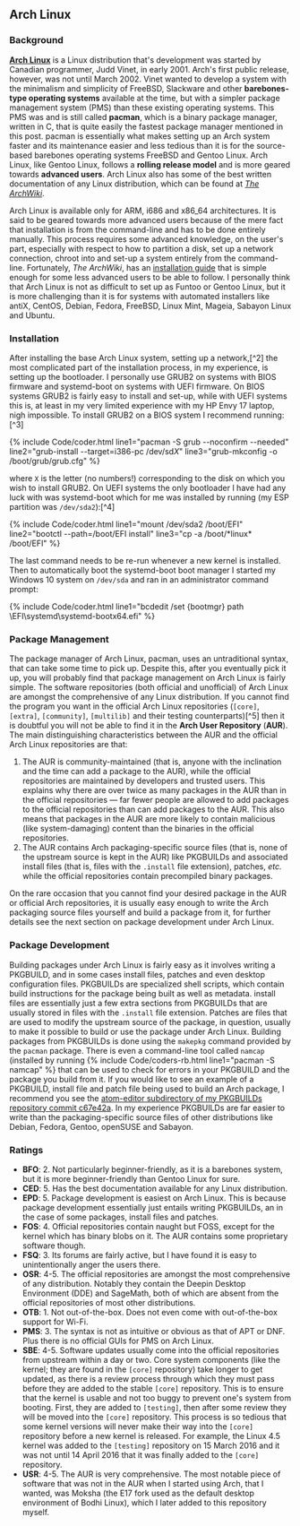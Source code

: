 ## Arch Linux

### Background
[**Arch Linux**](https://www.archlinux.org/) is a Linux distribution that's development was started by Canadian programmer, Judd Vinet, in early 2001. Arch's first public release, however, was not until March 2002. Vinet wanted to develop a system with the minimalism and simplicity of FreeBSD, Slackware and other **barebones-type operating systems** available at the time, but with a simpler package management system (PMS) than these existing operating systems. This PMS was and is still called **pacman**, which is a binary package manager, written in C, that is quite easily the fastest package manager mentioned in this post. pacman is essentially what makes setting up an Arch system faster and its maintenance easier and less tedious than it is for the source-based barebones operating systems FreeBSD and Gentoo Linux. Arch Linux, like Gentoo Linux, follows a **rolling release model** and is more geared towards **advanced users**. Arch Linux also has some of the best written documentation of any Linux distribution, which can be found at [*The ArchWiki*](https://wiki.archlinux.org).

Arch Linux is available only for ARM, i686 and x86_64 architectures. It is said to be geared towards more advanced users because of the mere fact that installation is from the command-line and has to be done entirely manually. This process requires some advanced knowledge, on the user's part, especially with respect to how to partition a disk, set up a network connection, chroot into and set-up a system entirely from the command-line. Fortunately, *The ArchWiki*, has an [installation guide](https://wiki.archlinux.org/index.php/Installation_guide) that is simple enough for some less advanced users to be able to follow. I personally think that Arch Linux is not as difficult to set up as Funtoo or Gentoo Linux, but it is more challenging than it is for systems with automated installers like antiX, CentOS, Debian, Fedora, FreeBSD, Linux Mint, Mageia, Sabayon Linux and Ubuntu.

### Installation
After installing the base Arch Linux system, setting up a network,[^2] the most complicated part of the installation process, in my experience, is setting up the bootloader. I personally use GRUB2 on systems with BIOS firmware and systemd-boot on systems with UEFI firmware. On BIOS systems GRUB2 is fairly easy to install and set-up, while with UEFI systems this is, at least in my very limited experience with my HP Envy 17 laptop, nigh impossible. To install GRUB2 on a BIOS system I recommend running:[^3]

{% include Code/coder.html line1="pacman -S grub --noconfirm --needed" line2="grub-install --target=i386-pc /dev/sd<i>X</i>" line3="grub-mkconfig -o /boot/grub/grub.cfg" %}

where `X` is the letter (no numbers!) corresponding to the disk on which you wish to install GRUB2. On UEFI systems the only bootloader I have had any luck with was systemd-boot which for me was installed by running (my ESP partition was `/dev/sda2`):[^4]

{% include Code/coder.html line1="mount /dev/sda2 /boot/EFI" line2="bootctl --path=/boot/EFI install" line3="cp -a /boot/&#42;linux&#42; /boot/EFI" %}

The last command needs to be re-run whenever a new kernel is installed. Then to automatically boot the systemd-boot boot manager I started my Windows 10 system on `/dev/sda` and ran in an administrator command prompt:

{% include Code/coder.html line1="bcdedit /set {bootmgr} path \EFI\systemd\systemd-bootx64.efi" %}

### Package Management
The package manager of Arch Linux, pacman, uses an untraditional syntax, that can take some time to pick up. Despite this, after you eventually pick it up, you will probably find that package management on Arch Linux is fairly simple. The software repositories (both official and unofficial) of Arch Linux are amongst the comprehensive of any Linux distribution. If you cannot find the program you want in the official Arch Linux repositories (`[core]`, `[extra]`, `[community]`, `[multilib]` and their testing counterparts)[^5] then it is doubtful you will not be able to find it in the **Arch User Repository** (**AUR**). The main distinguishing characteristics between the AUR and the official Arch Linux repositories are that:

1. The AUR is community-maintained (that is, anyone with the inclination and the time can add a package to the AUR), while the official repositories are maintained by developers and trusted users. This explains why there are over twice as many packages in the AUR than in the official repositories &mdash; far fewer people are allowed to add packages to the official repositories than can add packages to the AUR. This also means that packages in the AUR are more likely to contain malicious (like system-damaging) content than the binaries in the official repositories.
2. The AUR contains Arch packaging-specific source files (that is, none of the upstream source is kept in the AUR) like PKGBUILDs and associated install files (that is, files with the `.install` file extension), patches, *etc.* while the official repositories contain precompiled binary packages.

On the rare occasion that you cannot find your desired package in the AUR or official Arch repositories, it is usually easy enough to write the Arch packaging source files yourself and build a package from it, for further details see the next section on package development under Arch Linux.

### Package Development
Building packages under Arch Linux is fairly easy as it involves writing a PKGBUILD, and in some cases install files, patches and even desktop configuration files. PKGBUILDs are specialized shell scripts, which contain build instructions for the package being built as well as metadata. install files are essentially just a few extra sections from PKGBUILDs that are usually stored in files with the `.install` file extension. Patches are files that are used to modify the upstream source of the package, in question, usually to make it possible to build or use the package under Arch Linux. Building packages from PKGBUILDs is done using the `makepkg` command provided by the `pacman` package. There is even a command-line tool called `namcap` (installed by running {% include Code/coders-rb.html line1="pacman -S namcap" %} that can be used to check for errors in your PKGBUILD and the package you build from it. If you would like to see an example of a PKGBUILD, install file and patch file being used to build an Arch package, I recommend you see the [atom-editor subdirectory of my PKGBUILDs repository commit c67e42a](https://github.com/fusion809/PKGBUILDs/tree/c67e42a548900cfab7be38753a2e2037d95f3d39/atom-editor). In my experience PKGBUILDs are far easier to write than the packaging-specific source files of other distributions like Debian, Fedora, Gentoo, openSUSE and Sabayon.

### Ratings
* **BFO**: 2. Not particularly beginner-friendly, as it is a barebones system, but it is more beginner-friendly than Gentoo Linux for sure.
* **CED**: 5. Has the best documentation available for any Linux distribution.
* **EPD**: 5. Package development is easiest on Arch Linux. This is because package development essentially just entails writing PKGBUILDs, an in the case of some packages, install files and patches.
* **FOS**: 4. Official repositories contain naught but FOSS, except for the kernel which has binary blobs on it. The AUR contains some proprietary software though.
* **FSQ**: 3. Its forums are fairly active, but I have found it is easy to unintentionally anger the users there.
* **OSR**: 4-5. The official repositories are amongst the most comprehensive of any distribution. Notably they contain the Deepin Desktop Environment (DDE) and SageMath, both of which are absent from the official repositories of most other distributions.
* **OTB**: 1. Not out-of-the-box. Does not even come with out-of-the-box support for Wi-Fi.
* **PMS**: 3. The syntax is not as intuitive or obvious as that of APT or DNF. Plus there is no official GUIs for PMS on Arch Linux.
* **SBE**: 4-5. Software updates usually come into the official repositories from upstream within a day or two. Core system components (like the kernel; they are found in the `[core]` repository) take longer to get updated, as there is a review process through which they must pass before they are added to the stable `[core]` repository. This is to ensure that the kernel is usable and not too buggy to prevent one's system from booting. First, they are added to `[testing]`, then after some review they will be moved into the `[core]` repository. This process is so tedious that some kernel versions will never make their way into the `[core]` repository before a new kernel is released. For example, the Linux 4.5 kernel was added to the `[testing]` repository on 15 March 2016 and it was not until 14 April 2016 that it was finally added to the `[core]` repository.
* **USR**: 4-5. The AUR is very comprehensive. The most notable piece of software that was not in the AUR when I started using Arch, that I wanted, was Moksha (the E17 fork used as the default desktop environment of Bodhi Linux), which I later added to this repository myself.
